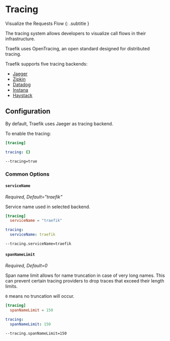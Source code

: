 # Tracing

Visualize the Requests Flow
{: .subtitle }

The tracing system allows developers to visualize call flows in their infrastructure.

Traefik uses OpenTracing, an open standard designed for distributed tracing.

Traefik supports five tracing backends:

- [Jaeger](./jaeger.md)
- [Zipkin](./zipkin.md)
- [Datadog](./datadog.md)
- [Instana](./instana.md)
- [Haystack](./haystack.md)

## Configuration

By default, Traefik uses Jaeger as tracing backend.

To enable the tracing:

```toml tab="文件 (TOML)"
[tracing]
```

```yaml tab="文件 (YAML)"
tracing: {}
```

```bash tab="CLI"
--tracing=true
```

### Common Options

#### `serviceName`

_Required, Default="traefik"_

Service name used in selected backend.

```toml tab="文件 (TOML)"
[tracing]
  serviceName = "traefik"
```

```yaml tab="文件 (YAML)"
tracing:
  serviceName: traefik
```

```bash tab="CLI"
--tracing.serviceName=traefik
```

#### `spanNameLimit`

_Required, Default=0_

Span name limit allows for name truncation in case of very long names.
This can prevent certain tracing providers to drop traces that exceed their length limits.

`0` means no truncation will occur.

```toml tab="文件 (TOML)"
[tracing]
  spanNameLimit = 150
```

```yaml tab="文件 (YAML)"
tracing:
  spanNameLimit: 150
```

```bash tab="CLI"
--tracing.spanNameLimit=150
```
